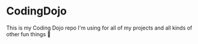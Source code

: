 # CodingDojo
This is my Coding Dojo repo I'm using for all of my projects and all kinds of other fun things 🚀

